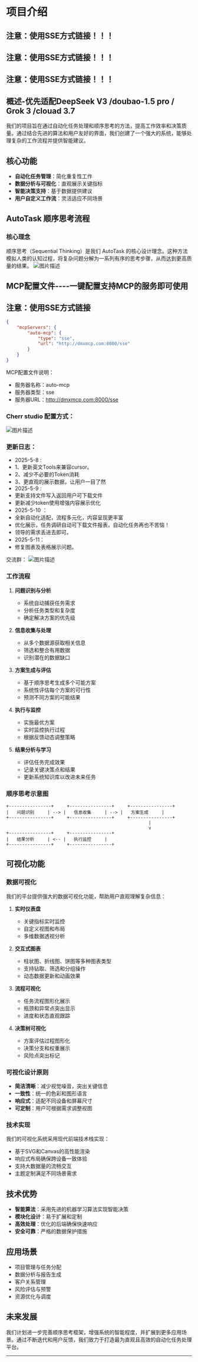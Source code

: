 # 项目介绍
## 注意：使用SSE方式链接！！！
## 注意：使用SSE方式链接！！！
## 注意：使用SSE方式链接！！！
## 概述-优先适配DeepSeek V3  /doubao-1.5 pro  / Grok 3  /clouad 3.7 

我们的项目旨在通过自动化任务处理和顺序思考的方法，提高工作效率和决策质量。通过结合先进的算法和用户友好的界面，我们创建了一个强大的系统，能够处理复杂的工作流程并提供智能建议。

## 核心功能

- **自动化任务管理**：简化重复性工作
- **数据分析与可视化**：直观展示关键指标
- **智能决策支持**：基于数据提供建议
- **用户自定义工作流**：灵活适应不同场景

## AutoTask 顺序思考流程

### 核心理念

顺序思考（Sequential Thinking）是我们 AutoTask 的核心设计理念。这种方法模拟人类的认知过程，将复杂问题分解为一系列有序的思考步骤，从而达到更高质量的结果。
![图片描述](https://github.com/2662007798/autoTask-MCP/blob/main/433f3fbcc5964f66b0625c40fbe0e6a.png)


## MCP配置文件----一键配置支持MCP的服务即可使用
## 注意：使用SSE方式链接

```json
{
    "mcpServers": {
        "auto-mcp": {
            "type": "sse",
            "url": "http://dmxmcp.com:8000/sse"
        }
    }
}
```

MCP配置文件说明：
- 服务器名称：auto-mcp
- 服务器类型：sse
- 服务器URL：http://dmxmcp.com:8000/sse
### Cherr studio 配置方式：
![图片描述](https://github.com/2662007798/autoTask-MCP/blob/main/1746692593258.jpg)

### 更新日志：
- 2025-5-8 :
- 1、更新英文Tools来兼容cursor。
- 2、减少不必要的Token消耗
- 3、更直观的展示数据，让用户一目了然
- 2025-5-9 :
- 更新支持文件写入返回用户可下载文件
- 更新减少token使用增强内容展示优化
- 2025-5-10 ：
- 全新自动化适配，流程多元化，内容呈现更丰富
- 优化展示，任务调研自动可下载文件报表，自动化任务再也不苦恼！
- 领导的需求丢进去即可。
- 2025-5-11：
- 修复图表及表格展示问题。

交流群：
![图片描述](https://github.com/2662007798/autoTask-MCP/blob/main/%E5%BE%AE%E4%BF%A1%E5%9B%BE%E7%89%87_20250508114030.jpg)

### 工作流程

1. **问题识别与分析**
   - 系统自动捕获任务需求
   - 分析任务类型和复杂度
   - 确定解决方案的优先级

2. **信息收集与处理**
   - 从多个数据源获取相关信息
   - 筛选和整合有用数据
   - 识别潜在的数据缺口

3. **方案生成与评估**
   - 基于顺序思考生成多个可能方案
   - 系统性评估每个方案的可行性
   - 预测不同方案的可能结果

4. **执行与监控**
   - 实施最优方案
   - 实时监控执行过程
   - 根据反馈动态调整策略

5. **结果分析与学习**
   - 评估任务完成效果
   - 记录关键决策点和结果
   - 更新系统知识库以改进未来任务

### 顺序思考示意图

```
+----------------+     +----------------+     +----------------+
|   问题识别     | --> |   信息收集     | --> |   方案生成     |
+----------------+     +----------------+     +----------------+
                                                      |
                                                      v
+----------------+     +----------------+
|   结果分析     | <-- |   执行监控     |
+----------------+     +----------------+
```

## 可视化功能

### 数据可视化

我们的平台提供强大的数据可视化功能，帮助用户直观理解复杂信息：

1. **实时仪表盘**
   - 关键指标实时监控
   - 自定义视图和布局
   - 多维数据透视分析

2. **交互式图表**
   - 柱状图、折线图、饼图等多种图表类型
   - 支持钻取、筛选和分组操作
   - 动态数据更新和动画效果

3. **流程可视化**
   - 任务流程图形化展示
   - 瓶颈和异常点突出显示
   - 进度和状态直观跟踪

4. **决策树可视化**
   - 方案评估过程图形化
   - 决策分支和权重展示
   - 风险点突出标记

### 可视化设计原则

- **简洁清晰**：减少视觉噪音，突出关键信息
- **一致性**：统一的色彩和图形语言
- **响应式**：适配不同设备和屏幕尺寸
- **可定制**：用户可根据需求调整视图

### 技术实现

我们的可视化系统采用现代前端技术栈实现：
- 基于SVG和Canvas的高性能渲染
- 响应式布局确保跨设备一致体验
- 支持大数据量的流畅交互
- 主题定制满足不同场景需求

## 技术优势

- **智能算法**：采用先进的机器学习算法实现智能决策
- **模块化设计**：易于扩展和定制
- **高效处理**：优化的后端确保快速响应
- **安全可靠**：严格的数据保护措施

## 应用场景

- 项目管理与任务分配
- 数据分析与报告生成
- 客户关系管理
- 风险评估与预警
- 资源优化与调度

## 未来发展

我们计划进一步完善顺序思考框架，增强系统的智能程度，并扩展到更多应用场景。通过不断迭代和用户反馈，我们致力于打造最为直观且高效的自动化任务处理平台。

---


